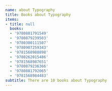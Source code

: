 ```yaml
---
name: about Typography
title: Books about Typography
items:
- title: null
  books:
  - '9780881791549'
  - '9780879239503'
  - '9780300111507'
  - '9780907259343'
  - '9781568980898'
  - '9780262015486'
  - '9781568987651'
  - '9780879236366'
  - '9780881792065'
  - '9781568984483'
subtitle: There are 10 books about Typography
---
```


